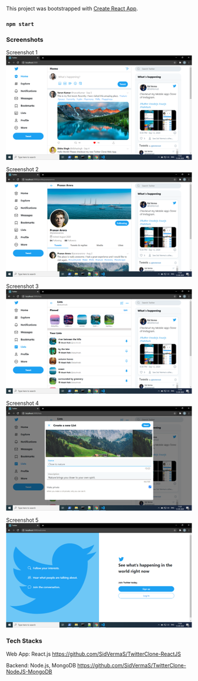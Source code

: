 This project was bootstrapped with [Create React App](https://github.com/facebook/create-react-app).
### `npm start`

### Screenshots

Screenshot 1
![Screenshot 1](./screenshots/Screenshot1.png)

Screenshot 2
![Screenshot 2](./screenshots/Screenshot2.png)

Screenshot 3
![Screenshot 3](./screenshots/Screenshot3.png)

Screenshot 4
![Screenshot 4](./screenshots/Screenshot4.png)

Screenshot 5
![Screenshot 5](./screenshots/Screenshot5.png)


### Tech Stacks
Web App: React.js
https://github.com/SidVermaS/TwitterClone-ReactJS

Backend: Node.js, MongoDB
https://github.com/SidVermaS/TwitterClone-NodeJS-MongoDB